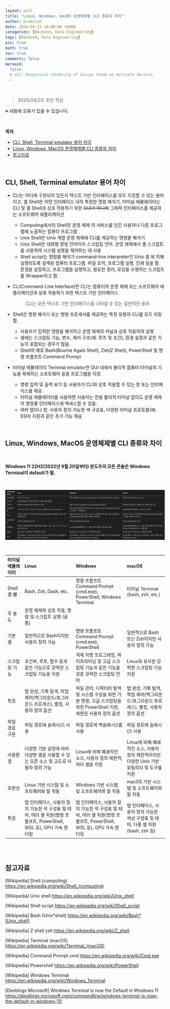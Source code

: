 ```yaml
---
layout: post
title: "Linux, Windows, macOS 운영체제별 CLI 종류와 차이"
author: bramilch
date: 2024-04-23 18:00:00 +0900
categories: [Backend, Data Engineering]
tags: [Backend, Data Engineering]
pin: true
math: true
toc: true
comments: false
mermaid:
  false
  # alt: Responsive rendering of Chirpy theme on multiple devices.
---
```


<br>

> 2024/04/23: 초안 작성

※ 내용에 오류가 있을 수 있습니다.

<br>

**목차**

- [CLI, Shell, Terminal emulator 용어 차이](#cli-shell-terminal-emulator-용어-차이)
- [Linux, Windows, MacOS 운영체제별 CLI 종류와 차이](#linux-windows-macos-운영체제별-cli-종류와-차이)
- [참고자료](#참고자료)

<br>

## CLI, Shell, Terminal emulator 용어 차이

- CLI는 어디에 구현되어 있든지 텍스트 기반 인터페이스를 모두 지칭할 수 있는 용어이고, 셸 Shell은 어떤 인터페이스 내의 특정한 명령 해석기, 터미널 에뮬레이터는 CLI 및 셸 Shell과 상호 작용하기 위한 ~~GUI가 아니라~~ 그래픽 인터페이스를 제공하는 소프트웨어 애플리케이션

  - Computing에서의 Shell은 운영 체제 의 서비스를 인간 사용자나 다른 프로그램에 노출하는 컴퓨터 프로그램
  - Unix Shell은 Unix 계열 운영 체제에 CLI를 제공하는 명령줄 해석기
  - Unix Shell은 대화형 명령 언어이자 스크립팅 언어. 운영 체제에서 셸 스크립트를 사용하여 시스템 실행을 제어하는 ​​데 사용
  - Shell script는 명령줄 해석기 command-line interpreter인 Unix 셸 에 의해 실행되도록 설계된 컴퓨터 프로그램. 파일 조작, 프로그램 실행, 인쇄 등을 함. 환경을 설정하고, 프로그램을 실행하고, 필요한 정리, 로깅을 수행하는 스크립트를 Wrapper라고 함.

- CLI(Command-Line Interface)란 CLI는 컴퓨터의 운영 체제 또는 소프트웨어 애플리케이션과 상호 작용하기 위한 텍스트 기반 인터페이스

  > CLI는 모든 텍스트 기반 인터페이스를 나타낼 수 있는 일반적인 용어

- Shell은 명령 해석기 또는 명령 프로세서를 제공하는 특정 유형의 CLI를 모두 지칭함.

  - 사용자가 입력한 명령을 해석하고 운영 체제의 커널과 상호 작용하여 실행
  - 셸에는 스크립팅 기능, 변수, 제어 구조(예: 루프 및 조건), 환경 설정과 같은 기능이 포함되는 경우가 많음.
  - Shell의 예로 Bash(Bourne Again Shell), Zsh(Z Shell), PowerShell 및 명령 프롬프트 Command Prompt

- 터미널 에뮬레이터 Terminal emulator란 GUI 내에서 물리적 컴퓨터 터미널의 기능을 복제하는 소프트웨어 응용 프로그램을 지칭
  - 명령 입력 및 출력 보기 등 사용자가 CLI와 상호 작용할 수 있는 창 또는 인터페이스를 제공
  - 터미널 에뮬레이터를 사용하면 사용자는 전용 물리적 터미널 없이도 운영 체제의 명령줄 인터페이스에 액세스할 수 있음.
  - 여러 탭이나 창, 사용자 정의 가능한 색 구성표, 다양한 터미널 프로토콜(예: SSH) 지원과 같은 추가 기능 제공

<br>

## Linux, Windows, MacOS 운영체제별 CLI 종류와 차이

<br>

**Windows 11 22H2(2022년 9월 20일부터) 윈도우의 모든 콘솔은 Windows Terminal이 dafault가 됨.**

<br>

![CLI Comparision](.\assets\img\posts\2024-04-23-kr-today-learned\os-cli-comparison.png)

<br>

| 터미널 에뮬레이터 | Linux                                                                                                                 | Windows                                                                                                                 | macOS                                                                                         |
| :---------------- | :-------------------------------------------------------------------------------------------------------------------- | :---------------------------------------------------------------------------------------------------------------------- | :-------------------------------------------------------------------------------------------- |
| Shell 셸 ~~쉘~~   | Bash, Zsh, Dash, etc.                                                                                                 | 명령 프롬프트 Command Prompt (cmd.exe), PowerShell, Windows Terminal                                                    | 터미널 Terminal (bash, zsh, etc.)                                                             |
| 주 용도           | 운영 체제와 상호 작용, 명령 및 스크립트 실행 (공통)                                                                   |
| 기본 셸           | 일반적으로 Bash이지만 사용자 정의 가능                                                                                | 명령 프롬프트 Command Prompt (cmd.exe), PowerShell                                                                      | 일반적으로 Bash 또는 Zsh이지만 사용자 정의 가능                                               |
| 스크립팅 기능     | 조건부, 루프, 함수 등과 같은 기능으로 강력한 스크립팅 기능을 지원                                                     | 객체 지향 프로그래밍, 파이프라이닝 및 고급 스크립팅 기능과 같은 기능을 갖춘 강력한 스크립팅 언어                        | Linux와 유사한 강력한 스크립팅 기능 지원                                                      |
| 특징              | 탭 완성, 기록 탐색, 작업 제어(백그라운드/포그라운드 프로세스), 별칭, 사용자 정의 옵션                                 | 파일 관리, 디렉터리 탐색 및 시스템 구성을 위한 기본 명령, 고급 스크립팅을 위한 PowerShell 지원, 제한된 사용자 정의 옵션 | 탭 완성, 기록 탐색, 작업 제어(백그라운드/포그라운드 프로세스), 별칭, 사용자 정의 옵션         |
| 파일 경로 구문    | 파일 경로에 슬래시(/) 사용                                                                                            | 파일 경로에 백슬래시(\)를 사용                                                                                          | 파일 경로에 슬래시(/) 사용                                                                    |
| 사용환경          | 다양한 기본 설정에 따라 다양한 셸을 사용할 수 있는 오픈 소스 및 고도로 사용자 정의 가능                               | Linux에 비해 폐쇄적인 소스, 사용자 정의 제한적, 여러 셸을 지원                                                          | Linux에 비해 폐쇄적인 소스, 사용자 정의 제한적이지만 다양한 Unix 기반 유틸리티 및 도구를 지원 |
| 호환성            | Linux 기반 시스템 및 소프트웨어와 잘 작동                                                                             | Windows 기반 시스템 및 소프트웨어와 잘 작동                                                                             | macOS 기반 시스템 및 소프트웨어와 잘 작동                                                     |
| 특징              | 탭 인터페이스, 사용자 정의 가능한 색 구성표 및 테마, 여러 셸 지원(명령 프롬프트, PowerShell, WSL 등), GPU 가속 렌더링 | 탭 인터페이스, 사용자 정의 가능한 색 구성표 및 테마, 여러 셸 지원(명령 프롬프트, PowerShell, WSL 등), GPU 가속 렌더링   | 탭 인터페이스, 사용자 정의 가능한 색상 구성표 및 테마, 다중 셸 지원(bash, zsh 등)             |

<br>
<br>

## 참고자료

[Wikipedia] Shell (computing)
<https://en.wikipedia.org/wiki/Shell_(computing)>

[Wikipedia] Unix shell
<https://en.wikipedia.org/wiki/Unix_shell>

[Wikipedia] Shell script
<https://en.wikipedia.org/wiki/Shell_script>

[Wikipedia] Bash (Unix*shell)
<https://en.wikipedia.org/wiki/Bash*(Unix_shell)>

[Wikipedia] Z shell zsh
<https://en.wikipedia.org/wiki/Z_shell>

[Wikipedia] Terminal (macOS)
<https://en.wikipedia.org/wiki/Terminal_(macOS)>

[Wikipedia] Command Prompt cmd
<https://en.wikipedia.org/wiki/Cmd.exe>

[Wikipedia] Powershell
<https://en.wikipedia.org/wiki/PowerShell>

[Wikipedia] Windows Terminal
<https://en.wikipedia.org/wiki/Windows_Terminal>

[Devblogs Microsoft] Windows Terminal is now the Default in Windows 11
<https://devblogs.microsoft.com/commandline/windows-terminal-is-now-the-default-in-windows-11/>
